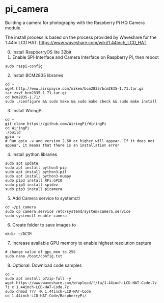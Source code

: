 # pi_camera
Building a camera for photography with the Raspberry Pi HQ Camera module.

The install process is based on the process provided by Waveshare for the 1.44in LCD HAT. https://www.waveshare.com/wiki/1.44inch_LCD_HAT

0. Install RaspberryOS lite 32bit
1. Enable SPI-Interface and Camera Interface on Raspberry Pi, then reboot
```
sudo raspi-config
```
2. Install BCM2835 libraries
```
cd ~
wget http://www.airspayce.com/mikem/bcm2835/bcm2835-1.71.tar.gz
tar zxvf bcm2835-1.71.tar.gz
cd bcm2835-1.71/
sudo ./configure && sudo make && sudo make check && sudo make install
```
3. Install WiringPi
```
cd ~
git clone https://github.com/WiringPi/WiringPi
cd WiringPi
./build
gpio -v
# Run gpio -v and version 2.60 or higher will appear. If it does not appear, it means that there is an installation error
```
4. Install python libraries
```
sudo apt update
sudo apt install python3-pip
sudo apt install python3-pil
sudo apt install python3-numpy
sudo pip3 install RPi.GPIO
sudo pip3 install spidev
sudo pip3 install picamera
```
5. Add Camera service to systemctl
```
cd ~/pi_camera
sudo cp camera.service /etc/systemd/system/camera.service
sudo systemctl enable camera
```
6. Create folder to save images to
```
mkdir ~/DCIM
```
7. Increase available GPU memory to enable highest resolution capture
```
# change value of gpu_mem to 256
sudo nano /boot/config.txt
```
8. Optional: Download code samples
```
cd ~
sudo apt install p7zip-full -y
wget https://www.waveshare.com/w/upload/f/fa/1.44inch-LCD-HAT-Code.7z
7z x 1.44inch-LCD-HAT-Code.7z
sudo chmod 777 -R 1.44inch-LCD-HAT-Code
cd 1.44inch-LCD-HAT-Code/RaspberryPi/
```
